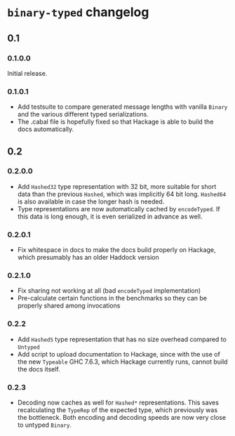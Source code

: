 `binary-typed` changelog
========================

## 0.1

### 0.1.0.0

Initial release.

### 0.1.0.1

- Add testsuite to compare generated message lengths with vanilla `Binary` and
  the various different typed serializations.
- The .cabal file is hopefully fixed so that Hackage is able to build the docs
  automatically.



## 0.2

### 0.2.0.0

- Add `Hashed32` type representation with 32 bit, more suitable for short data
  than the previous `Hashed`, which was implicitly 64 bit long. `Hashed64` is
  also available in case the longer hash is needed.
- Type representations are now automatically cached by `encodeTyped`. If this
  data is long enough, it is even serialized in advance as well.

### 0.2.0.1

- Fix whitespace in docs to make the docs build properly on Hackage, which
  presumably has an older Haddock version

### 0.2.1.0

- Fix sharing not working at all (bad `encodeTyped` implementation)
- Pre-calculate certain functions in the benchmarks so they can be properly
  shared among invocations

### 0.2.2

- Add `Hashed5` type representation that has no size overhead compared to
  `Untyped`
- Add script to upload documentation to Hackage, since with the use of the new
  `Typeable` GHC 7.6.3, which Hackage currently runs, cannot build the docs
  itself.

### 0.2.3

- Decoding now caches as well for `Hashed*` representations. This saves
  recalculating the `TypeRep` of the expected type, which previously was the
  bottleneck. Both encoding and decoding speeds are now very close to untyped
  `Binary`.
